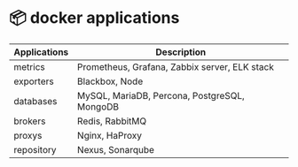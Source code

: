 # :package: docker applications

| Applications    | Description |
|-----------------|-------------|
| metrics         | Prometheus, Grafana, Zabbix server, ELK stack |
| exporters       | Blackbox, Node |
| databases       | MySQL, MariaDB, Percona, PostgreSQL, MongoDB |
| brokers         | Redis, RabbitMQ |
| proxys          | Nginx, HaProxy |
| repository      | Nexus, Sonarqube |
